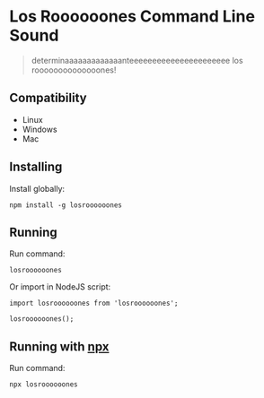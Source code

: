 # Los Roooooones Command Line Sound

> determinaaaaaaaaaaaaanteeeeeeeeeeeeeeeeeeeeee los roooooooooooooones!

## Compatibility

- Linux
- Windows
- Mac

## Installing
Install globally:

    npm install -g losroooooones

## Running
Run command:

    losroooooones

Or import in NodeJS script:

    import losroooooones from 'losroooooones';

    losroooooones();

## Running with [npx](https://www.npmjs.com/package/npx)
Run command:

    npx losroooooones
